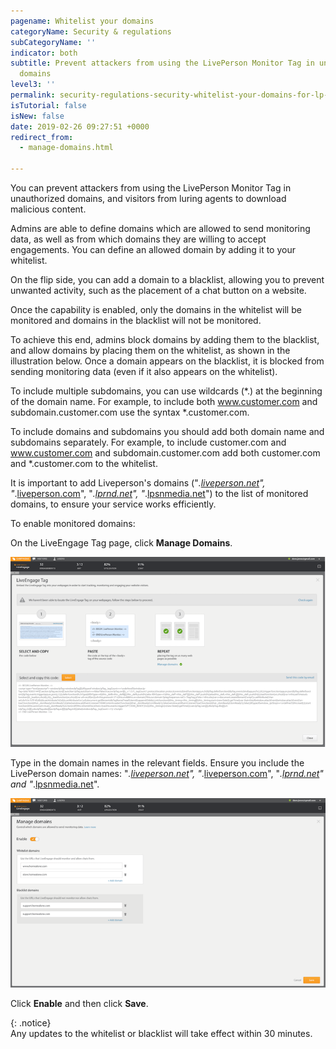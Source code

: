```yaml
---
pagename: Whitelist your domains
categoryName: Security & regulations
subCategoryName: ''
indicator: both
subtitle: Prevent attackers from using the LivePerson Monitor Tag in unauthorized
  domains
level3: ''
permalink: security-regulations-security-whitelist-your-domains-for-lp-monitoring.html
isTutorial: false
isNew: false
date: 2019-02-26 09:27:51 +0000
redirect_from:
  - manage-domains.html

---
```

You can prevent attackers from using the LivePerson Monitor Tag in unauthorized domains, and visitors from luring agents to download malicious content.

Admins are able to define domains which are allowed to send monitoring data, as well as from which domains they are willing to accept engagements. You can define an allowed domain by adding it to your whitelist.

On the flip side, you can add a domain to a blacklist, allowing you to prevent unwanted activity, such as the placement of a chat button on a website.

Once the capability is enabled, only the domains in the whitelist will be monitored and domains in the blacklist will not be monitored.

To achieve this end, admins block domains by adding them to the blacklist, and allow domains by placing them on the whitelist, as shown in the illustration below. Once a domain appears on the blacklist, it is blocked from sending monitoring data (even if it also appears on the whitelist).

To include multiple subdomains, you can use wildcards (*.) at the beginning of the domain name. For example, to include both www.customer.com and subdomain.customer.com use the syntax *.customer.com.

To include domains and subdomains you should add both domain name and subdomains separately. For example, to include customer.com and www.customer.com and subdomain.customer.com add both customer.com and *.customer.com to the whitelist.

It is important to add Liveperson's domains ("_._[_liveperson.net_](http://liveperson.net/)_", "_.[liveperson.com](http://liveperson.com/)", "_._[_lprnd.net_](http://lprnd.net/)_", "_.[lpsnmedia.net](http://lpsnmedia.net/)") to the list of monitored domains, to ensure your service works efficiently.

To enable monitored domains:

On the LiveEngage Tag page, click **Manage Domains**.

![](/img/whitelist-domains1.png)

Type in the domain names in the relevant fields. Ensure you include the LivePerson domain names: "_._[_liveperson.net_](http://liveperson.net/)_", "_.[liveperson.com](http://liveperson.com/)", "_._[_lprnd.net_](http://lprnd.net/)_" and "_.[lpsnmedia.net](http://lpsnmedia.net/)".

![](/img/whitelist-domains2.png)

Click **Enable** and then click **Save**.

{: .notice}  
Any updates to the whitelist or blacklist will take effect within 30 minutes.
